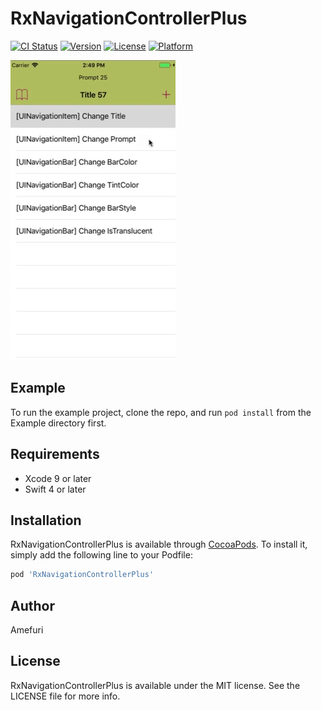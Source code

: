 # RxNavigationControllerPlus

[![CI Status](http://img.shields.io/travis/amefuri/RxNavigationControllerPlus.svg?style=flat)](https://travis-ci.org/amefuri/RxNavigationControllerPlus)
[![Version](https://img.shields.io/cocoapods/v/RxNavigationControllerPlus.svg?style=flat)](http://cocoapods.org/pods/RxNavigationControllerPlus)
[![License](https://img.shields.io/cocoapods/l/RxNavigationControllerPlus.svg?style=flat)](http://cocoapods.org/pods/RxNavigationControllerPlus)
[![Platform](https://img.shields.io/cocoapods/p/RxNavigationControllerPlus.svg?style=flat)](http://cocoapods.org/pods/RxNavigationControllerPlus)

![ScreenShot](ss.gif?raw=true "ScreenShot")

## Example

To run the example project, clone the repo, and run `pod install` from the Example directory first.

## Requirements
* Xcode 9 or later
* Swift 4 or later

## Installation

RxNavigationControllerPlus is available through [CocoaPods](http://cocoapods.org). To install
it, simply add the following line to your Podfile:

```ruby
pod 'RxNavigationControllerPlus'
```

## Author

Amefuri

## License

RxNavigationControllerPlus is available under the MIT license. See the LICENSE file for more info.
